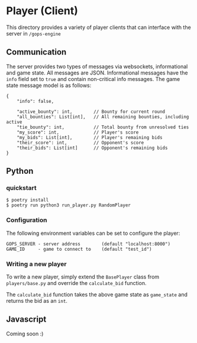 # Player (Client)

This directory provides a variety of player clients that can interface with the
server in `/gops-engine`

## Communication

The server provides two types of messages via websockets, informational and
game state. All messages are JSON. Informational messages have the `info`
field set to `true` and contain non-critical info messages. The game state
message model is as follows:
```json5
{
    "info": false,

    "active_bounty": int,        // Bounty for current round
    "all_bounties": List[int],   // All remaining bounties, including active
    "tie_bounty": int,           // Total bounty from unresolved ties
    "my_score": int,             // Player's score
    "my_bids": List[int],        // Player's remaining bids
    "their_score": int,          // Opponent's score
    "their_bids": List[int]      // Opponent's remaining bids
}
```

## Python

### quickstart

```
$ poetry install
$ poetry run python3 run_player.py RandomPlayer
```

### Configuration

The following environment variables can be set to configure the player:
```
GOPS_SERVER - server address        (default "localhost:8000")
GAME_ID     - game to connect to    (default "test_id")
```

### Writing a new player

To write a new player, simply extend the `BasePlayer` class from
`players/base.py` and override the `calculate_bid` function.

The `calculate_bid` function takes the above game state as
`game_state` and returns the bid as an `int`. 


## Javascript

Coming soon :)
